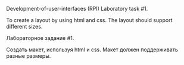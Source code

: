 Development-of-user-interfaces (RPI)
Laboratory task #1.

To create a layout by using html and css. The layout should support different sizes.

Лабораторное задание #1.

Создать макет, используя html и css. Макет должен поддерживать разные размеры.